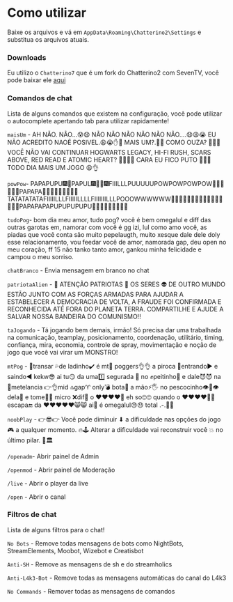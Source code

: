 # Como utilizar
Baixe os arquivos e vá em `AppData\Roaming\Chatterino2\Settings` e substitua os arquivos atuais.

### Downloads
Eu utilizo o `Chatterino7` que é um fork do Chatterino2 com SevenTV, você pode baixar ele [aqui](https://github.com/SevenTV/chatterino7/releases)

### Comandos de chat
Lista de alguns comandos que existem na configuração, você pode utilizar o autocomplete apertando tab para utilizar rapidamente!

`maisUm` - AH NÃO. NÃO...😰😧 NÃO NÃO NÃO NÃO NÃO NÃO....😧😩😭 EU NÃO ACREDITO NAOÉ POSIVEL.😩😭✋😤 MAIS UM?.🤬🤬 COMO OUZA? 👊🤬😬 VOCÊ NÃO VAI CONTINUAR HOGWARTS LEGACY, HI-FI RUSH, SCARS ABOVE, RED READ E ATOMIC HEART? 👊😩😭😤 CARA EU FICO PUTO 🤬😡👊 TODO DIA MAIS UM JOGO 😩👌

`powPow`- PAPAPUPU🎆🎇PAPUL🎆🎇🎇🎆FIIILLLPUUUUUPOWPOWPOWPOW🎇🎇🎇🎆🎆🎆PAPAPA🎇🎆🎇🎆🎇🎆🎇🎆🎇TATATATATAFIIIIILLLFIIIIILLLLFIIIIIIILLLPOOOWWWWWW🎇🎆🎇🎆🎇🎆🎇🎇🎆🎇🎆🎇🎆🎇🎆🎇PAPAPAPAPUPUPUPUPU🎉🎉🎉🎊🎊🎊🎉🎉🎉

`tudoPog`- bom dia meu amor, tudo pog? você é bem omegalul e diff das outras garotas em, namorar com você é gg izi, lul como amo você, as piadas que você conta são muito pepelaugth, muito xesque dale dele doly esse relacionamento, vou feedar você de amor, namorada gap, deu open no meu coração, ff 15 não tanko tanto amor, gankou minha felicidade e campou o meu sorriso.

`chatBranco` - Envia mensagem em branco no chat

`patriotaAlien` - 🚨 ATENÇÃO PATRIOTAS 🚨 OS SERES 👽 DE OUTRO MUNDO ESTÃO JUNTO COM AS FORÇAS ARMADAS PARA AJUDAR A ESTABELECER A DEMOCRACIA DE VOLTA, A FRAUDE FOI CONFIRMADA E RECONHECIDA ATÉ FORA DO PLANETA TERRA. COMPARTILHE E AJUDE A SALVAR NOSSA BANDEIRA DO COMUNISMO!!

`taJogando` - Tá jogando bem demais, irmão! Só precisa dar uma trabalhada na comunicação, teamplay, posicionamento, coordenação, utilitário, timing, confiança, mira, economia, controle de spray, movimentação e noção de jogo que você vai virar um MONSTRO!

`mtPog` - 🔞transar 💦de ladinho✔️ é mt🤪 poggers👌👌 a piroca 🍆entrando▶️ e saindo◀️ kekw😎 ai tu😏 da uma1️⃣ segurada 🤲 no ✊peitinho🍼 e dale😈😈 na 🤤metelancia 👉👌mid 🔝gap♈ only💣 bota🤤 a mão⚡🖐️ no pescocinho👁️👄👁️ dela💅 e tome🔞🔞 micro ❌dif🍌 o ♥♥♥♥😤 eh so🙄🙄 quando o ♥♥♥♥🍌🍆 escapa🔚 da ♥♥♥♥♥😸😸 ai🤤 é omegalul😓😓 total .-.🤪😡

`noobPlay` - 👉😎👉 Você pode diminuir ⬇ a dificuldade nas opções do jogo 🎮 a qualquer momento. 🔥🕹 Alterar a dificuldade vai reconstruir você 💥 no último pilar. 🔄🏛

`/openadm`- Abrir painel de Admin

`/openmod` - Abrir painel de Moderação

`/live` - Abrir o player da live

`/open` - Abrir o canal

### Filtros de chat
Lista de alguns filtros para o chat!

`No Bots` - Remove todas mensagens de bots como NightBots, StreamElements, Moobot, Wizebot e Creatisbot

`Anti-SH` - Remove as mensagens de sh e do streamholics

`Anti-L4k3-Bot` - Remove todas as mensagens automáticas do canal do L4k3

`No Commands` - Remover todas as mensagens de comandos
